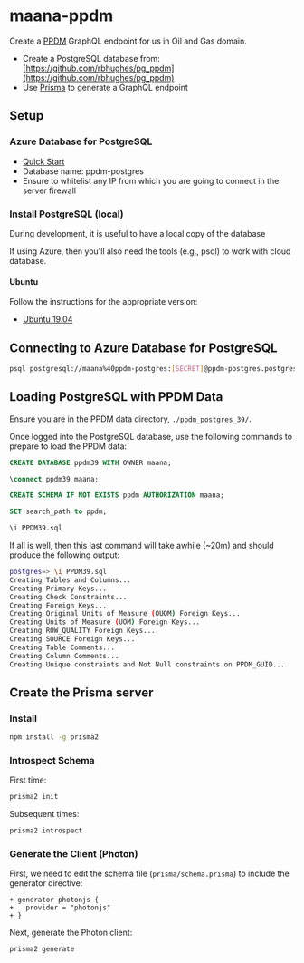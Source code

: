 # maana-ppdm

Create a [PPDM](https://ppdm.org/ppdm/PPDM/Standards/PPDM_Data_Model/PPDM_3_9_Data_Model/PPDM/PPDM_3.9_Data_Model.aspx?hkey=fed7573b-c57d-4909-b15a-a61880fb8d2b) GraphQL endpoint for us in Oil and Gas domain.

- Create a PostgreSQL database from: [https://github.com/rbhughes/pg_ppdm](https://github.com/rbhughes/pg_ppdm)
- Use [Prisma](https://www.prisma.io/) to generate a GraphQL endpoint

## Setup

### Azure Database for PostgreSQL

- [Quick Start](https://docs.microsoft.com/en-us/azure/postgresql/quickstart-create-server-database-portal)
- Database name: ppdm-postgres
- Ensure to whitelist any IP from which you are going to connect in the server firewall

### Install PostgreSQL (local)

During development, it is useful to have a local copy of the database

If using Azure, then you'll also need the tools (e.g., psql) to work with cloud database.

#### Ubuntu

Follow the instructions for the appropriate version:
- [Ubuntu 19.04](https://www.osradar.com/how-to-install-postgresql-on-ubuntu-19-04/)

## Connecting to Azure Database for PostgreSQL

```bash
psql postgresql://maana%40ppdm-postgres:[SECRET]@ppdm-postgres.postgres.database.azure.com:5432/postgres?sslmode=prefer
```

## Loading PostgreSQL with PPDM Data

Ensure you are in the PPDM data directory, `./ppdm_postgres_39/`.

Once logged into the PostgreSQL database, use the following commands to prepare to load the PPDM data:

```sql
CREATE DATABASE ppdm39 WITH OWNER maana;

\connect ppdm39 maana;

CREATE SCHEMA IF NOT EXISTS ppdm AUTHORIZATION maana;

SET search_path to ppdm;

\i PPDM39.sql
```

If all is well, then this last command will take awhile (~20m) and should produce the following output:
```bash
postgres=> \i PPDM39.sql
Creating Tables and Columns...
Creating Primary Keys...
Creating Check Constraints...
Creating Foreign Keys...
Creating Original Units of Measure (OUOM) Foreign Keys...
Creating Units of Measure (UOM) Foreign Keys...
Creating ROW_QUALITY Foreign Keys...
Creating SOURCE Foreign Keys...
Creating Table Comments...
Creating Column Comments...
Creating Unique constraints and Not Null constraints on PPDM_GUID...
```

## Create the Prisma server

### Install
```bash
npm install -g prisma2
```

### Introspect Schema
First time:
```bash
prisma2 init
```

Subsequent times:
```bash
prisma2 introspect
```

### Generate the Client (Photon)

First, we need to edit the schema file (`prisma/schema.prisma`) to include the generator directive:

```
+ generator photonjs {
+   provider = "photonjs"
+ }
```

Next, generate the Photon client:

```bash
prisma2 generate
```
